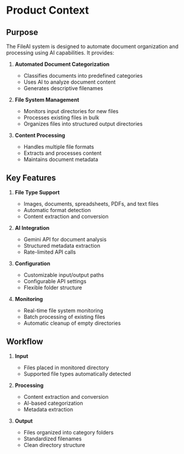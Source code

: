# Product Context

## Purpose

The FileAI system is designed to automate document organization and processing using AI capabilities. It provides:

1. **Automated Document Categorization**
   - Classifies documents into predefined categories
   - Uses AI to analyze document content
   - Generates descriptive filenames

2. **File System Management**
   - Monitors input directories for new files
   - Processes existing files in bulk
   - Organizes files into structured output directories

3. **Content Processing**
   - Handles multiple file formats
   - Extracts and processes content
   - Maintains document metadata

## Key Features

1. **File Type Support**
   - Images, documents, spreadsheets, PDFs, and text files
   - Automatic format detection
   - Content extraction and conversion

2. **AI Integration**
   - Gemini API for document analysis
   - Structured metadata extraction
   - Rate-limited API calls

3. **Configuration**
   - Customizable input/output paths
   - Configurable API settings
   - Flexible folder structure

4. **Monitoring**
   - Real-time file system monitoring
   - Batch processing of existing files
   - Automatic cleanup of empty directories

## Workflow

1. **Input**
   - Files placed in monitored directory
   - Supported file types automatically detected

2. **Processing**
   - Content extraction and conversion
   - AI-based categorization
   - Metadata extraction

3. **Output**
   - Files organized into category folders
   - Standardized filenames
   - Clean directory structure
